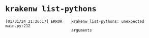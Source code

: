 # `krakenw list-pythons`

<!-- runcmd code: krakenw list-pythons --help | sed -r "s/\x1B\[([0-9]{1,3}(;[0-9]{1,2})?)?[mGK]//g" -->
```
[01/31/24 21:26:17] ERROR    krakenw list-pythons: unexpected      main.py:212
                             arguments
```
<!-- end runcmd -->
